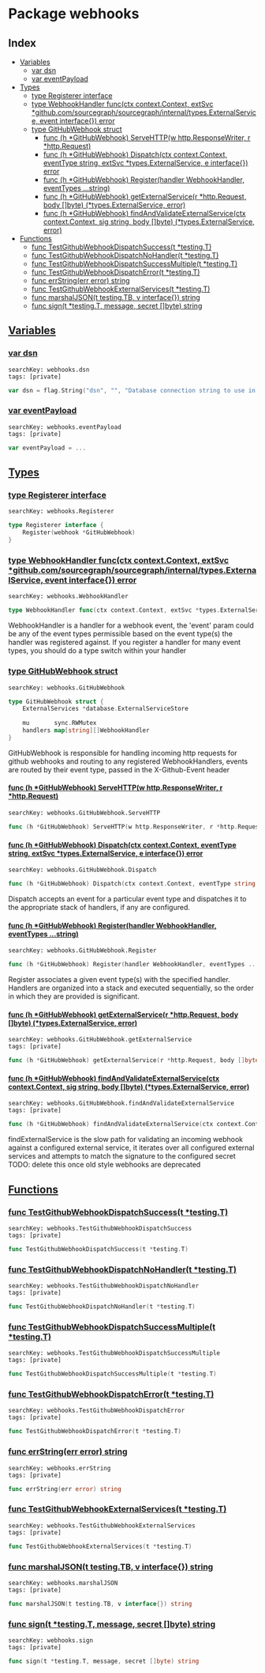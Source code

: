 # Package webhooks

## Index

* [Variables](#var)
    * [var dsn](#dsn)
    * [var eventPayload](#eventPayload)
* [Types](#type)
    * [type Registerer interface](#Registerer)
    * [type WebhookHandler func(ctx context.Context, extSvc *github.com/sourcegraph/sourcegraph/internal/types.ExternalService, event interface{}) error](#WebhookHandler)
    * [type GitHubWebhook struct](#GitHubWebhook)
        * [func (h *GitHubWebhook) ServeHTTP(w http.ResponseWriter, r *http.Request)](#GitHubWebhook.ServeHTTP)
        * [func (h *GitHubWebhook) Dispatch(ctx context.Context, eventType string, extSvc *types.ExternalService, e interface{}) error](#GitHubWebhook.Dispatch)
        * [func (h *GitHubWebhook) Register(handler WebhookHandler, eventTypes ...string)](#GitHubWebhook.Register)
        * [func (h *GitHubWebhook) getExternalService(r *http.Request, body []byte) (*types.ExternalService, error)](#GitHubWebhook.getExternalService)
        * [func (h *GitHubWebhook) findAndValidateExternalService(ctx context.Context, sig string, body []byte) (*types.ExternalService, error)](#GitHubWebhook.findAndValidateExternalService)
* [Functions](#func)
    * [func TestGithubWebhookDispatchSuccess(t *testing.T)](#TestGithubWebhookDispatchSuccess)
    * [func TestGithubWebhookDispatchNoHandler(t *testing.T)](#TestGithubWebhookDispatchNoHandler)
    * [func TestGithubWebhookDispatchSuccessMultiple(t *testing.T)](#TestGithubWebhookDispatchSuccessMultiple)
    * [func TestGithubWebhookDispatchError(t *testing.T)](#TestGithubWebhookDispatchError)
    * [func errString(err error) string](#errString)
    * [func TestGithubWebhookExternalServices(t *testing.T)](#TestGithubWebhookExternalServices)
    * [func marshalJSON(t testing.TB, v interface{}) string](#marshalJSON)
    * [func sign(t *testing.T, message, secret []byte) string](#sign)


## <a id="var" href="#var">Variables</a>

### <a id="dsn" href="#dsn">var dsn</a>

```
searchKey: webhooks.dsn
tags: [private]
```

```Go
var dsn = flag.String("dsn", "", "Database connection string to use in integration tests")
```

### <a id="eventPayload" href="#eventPayload">var eventPayload</a>

```
searchKey: webhooks.eventPayload
tags: [private]
```

```Go
var eventPayload = ...
```

## <a id="type" href="#type">Types</a>

### <a id="Registerer" href="#Registerer">type Registerer interface</a>

```
searchKey: webhooks.Registerer
```

```Go
type Registerer interface {
	Register(webhook *GitHubWebhook)
}
```

### <a id="WebhookHandler" href="#WebhookHandler">type WebhookHandler func(ctx context.Context, extSvc *github.com/sourcegraph/sourcegraph/internal/types.ExternalService, event interface{}) error</a>

```
searchKey: webhooks.WebhookHandler
```

```Go
type WebhookHandler func(ctx context.Context, extSvc *types.ExternalService, event interface{}) error
```

WebhookHandler is a handler for a webhook event, the 'event' param could be any of the event types permissible based on the event type(s) the handler was registered against. If you register a handler for many event types, you should do a type switch within your handler 

### <a id="GitHubWebhook" href="#GitHubWebhook">type GitHubWebhook struct</a>

```
searchKey: webhooks.GitHubWebhook
```

```Go
type GitHubWebhook struct {
	ExternalServices *database.ExternalServiceStore

	mu       sync.RWMutex
	handlers map[string][]WebhookHandler
}
```

GitHubWebhook is responsible for handling incoming http requests for github webhooks and routing to any registered WebhookHandlers, events are routed by their event type, passed in the X-Github-Event header 

#### <a id="GitHubWebhook.ServeHTTP" href="#GitHubWebhook.ServeHTTP">func (h *GitHubWebhook) ServeHTTP(w http.ResponseWriter, r *http.Request)</a>

```
searchKey: webhooks.GitHubWebhook.ServeHTTP
```

```Go
func (h *GitHubWebhook) ServeHTTP(w http.ResponseWriter, r *http.Request)
```

#### <a id="GitHubWebhook.Dispatch" href="#GitHubWebhook.Dispatch">func (h *GitHubWebhook) Dispatch(ctx context.Context, eventType string, extSvc *types.ExternalService, e interface{}) error</a>

```
searchKey: webhooks.GitHubWebhook.Dispatch
```

```Go
func (h *GitHubWebhook) Dispatch(ctx context.Context, eventType string, extSvc *types.ExternalService, e interface{}) error
```

Dispatch accepts an event for a particular event type and dispatches it to the appropriate stack of handlers, if any are configured. 

#### <a id="GitHubWebhook.Register" href="#GitHubWebhook.Register">func (h *GitHubWebhook) Register(handler WebhookHandler, eventTypes ...string)</a>

```
searchKey: webhooks.GitHubWebhook.Register
```

```Go
func (h *GitHubWebhook) Register(handler WebhookHandler, eventTypes ...string)
```

Register associates a given event type(s) with the specified handler. Handlers are organized into a stack and executed sequentially, so the order in which they are provided is significant. 

#### <a id="GitHubWebhook.getExternalService" href="#GitHubWebhook.getExternalService">func (h *GitHubWebhook) getExternalService(r *http.Request, body []byte) (*types.ExternalService, error)</a>

```
searchKey: webhooks.GitHubWebhook.getExternalService
tags: [private]
```

```Go
func (h *GitHubWebhook) getExternalService(r *http.Request, body []byte) (*types.ExternalService, error)
```

#### <a id="GitHubWebhook.findAndValidateExternalService" href="#GitHubWebhook.findAndValidateExternalService">func (h *GitHubWebhook) findAndValidateExternalService(ctx context.Context, sig string, body []byte) (*types.ExternalService, error)</a>

```
searchKey: webhooks.GitHubWebhook.findAndValidateExternalService
tags: [private]
```

```Go
func (h *GitHubWebhook) findAndValidateExternalService(ctx context.Context, sig string, body []byte) (*types.ExternalService, error)
```

findExternalService is the slow path for validating an incoming webhook against a configured external service, it iterates over all configured external services and attempts to match the signature to the configured secret TODO: delete this once old style webhooks are deprecated 

## <a id="func" href="#func">Functions</a>

### <a id="TestGithubWebhookDispatchSuccess" href="#TestGithubWebhookDispatchSuccess">func TestGithubWebhookDispatchSuccess(t *testing.T)</a>

```
searchKey: webhooks.TestGithubWebhookDispatchSuccess
tags: [private]
```

```Go
func TestGithubWebhookDispatchSuccess(t *testing.T)
```

### <a id="TestGithubWebhookDispatchNoHandler" href="#TestGithubWebhookDispatchNoHandler">func TestGithubWebhookDispatchNoHandler(t *testing.T)</a>

```
searchKey: webhooks.TestGithubWebhookDispatchNoHandler
tags: [private]
```

```Go
func TestGithubWebhookDispatchNoHandler(t *testing.T)
```

### <a id="TestGithubWebhookDispatchSuccessMultiple" href="#TestGithubWebhookDispatchSuccessMultiple">func TestGithubWebhookDispatchSuccessMultiple(t *testing.T)</a>

```
searchKey: webhooks.TestGithubWebhookDispatchSuccessMultiple
tags: [private]
```

```Go
func TestGithubWebhookDispatchSuccessMultiple(t *testing.T)
```

### <a id="TestGithubWebhookDispatchError" href="#TestGithubWebhookDispatchError">func TestGithubWebhookDispatchError(t *testing.T)</a>

```
searchKey: webhooks.TestGithubWebhookDispatchError
tags: [private]
```

```Go
func TestGithubWebhookDispatchError(t *testing.T)
```

### <a id="errString" href="#errString">func errString(err error) string</a>

```
searchKey: webhooks.errString
tags: [private]
```

```Go
func errString(err error) string
```

### <a id="TestGithubWebhookExternalServices" href="#TestGithubWebhookExternalServices">func TestGithubWebhookExternalServices(t *testing.T)</a>

```
searchKey: webhooks.TestGithubWebhookExternalServices
tags: [private]
```

```Go
func TestGithubWebhookExternalServices(t *testing.T)
```

### <a id="marshalJSON" href="#marshalJSON">func marshalJSON(t testing.TB, v interface{}) string</a>

```
searchKey: webhooks.marshalJSON
tags: [private]
```

```Go
func marshalJSON(t testing.TB, v interface{}) string
```

### <a id="sign" href="#sign">func sign(t *testing.T, message, secret []byte) string</a>

```
searchKey: webhooks.sign
tags: [private]
```

```Go
func sign(t *testing.T, message, secret []byte) string
```

